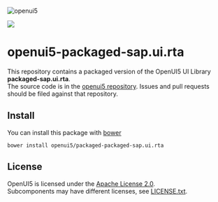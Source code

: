 ![openui5](http://openui5.org/images/OpenUI5_new_big_side.png)

![](http://img.shields.io/bower/v/openui5/packaged-packaged-sap.ui.rta.svg?style=flat)

# openui5-packaged-sap.ui.rta

This repository contains a packaged version of the OpenUI5 UI Library **packaged-sap.ui.rta**.  
The source code is in the [openui5 repository](https://github.com/SAP/openui5/tree/master/src/packaged-sap.ui.rta). Issues and pull requests should be filed against that repository.

## Install

You can install this package with [bower](http://bower.io/)

```
bower install openui5/packaged-packaged-sap.ui.rta
```

## License

OpenUI5 is licensed under the [Apache License 2.0](https://www.apache.org/licenses/LICENSE-2.0).  
Subcomponents may have different licenses, see [LICENSE.txt](LICENSE.txt).